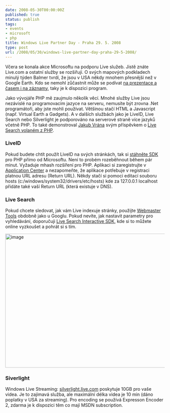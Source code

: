 ```yaml
---
date: 2008-05-30T00:00:00Z
published: true
status: publish
tags:
- events
- microsoft
- php
title: Windows Live Partner Day - Praha 29. 5. 2008
type: post
url: /2008/05/30/windows-live-partner-day-praha-29-5-2008/
---
```


Včera se konala akce Microsoftu na podporu Live služeb. Jistě znáte Live.com a ostatní služby se rozšiřují. O svých mapových podkladech minulý týden Balmer tvrdí, že jsou v USA někdy mnohem přesnější než v Google Earth. Kdo se nemohl zůčastnit může se podívat <a href="http://www.livebox.cz/microsoft/1032376581/">na prezentace a časem i na záznamy</a>, taky je k dispozici program.

Jako vývojáře PHP mě zaujmulo několik věcí. Mnohé služby Live jsou nezávislé na programovacím jazyce na serveru, nemusíte být zrovna .Net programátoři, aby jste mohli používat. Většinou stačí HTML a Javascript (např. Virtual Earth a Gadgets). A v dalších službách jako je LiveID, Live Search nebo Silverlight je podporováno na serverové straně více jazyků včetně PHP. To také demonstroval <a href="http://php.vrana.cz">Jakub Vrána</a> svým příspěvkem o <a href="http://php.vrana.cz/webove-sluzby-v-php-xml-rpc-a-soap.php">Live Search volaném z PHP</a>.
<h3>LiveID</h3>
Pokud budete chtít použít LiveID na svých stránkách, tak si <a href="http://www.microsoft.com/downloads/details.aspx?FamilyId=24195B4E-6335-4844-A71D-7D395D20E67B&amp;displaylang=en">stáhněte SDK</a> pro PHP přímo od Microsoftu. Není to probém rozeběhnout během pár minut. Vyžaduje mhash rozšíření pro PHP. Aplikaci si zaregistrujte v <a href="https://msm.live.com/app/default.aspx">Application Center</a> a nezapomeňte, že aplikace potřebuje v registraci platnou URL adresu (Return URL). Někdy stačí si pomoci editací souboru hosts (c:/windows/system32/drivers/etc/hosts) kde za 127.0.0.1 localhost přidáte také vaší Return URL (která existuje v DNS).
<h3>Live Search</h3>
Pokud chcete sledovat, jak vám Live indexuje stránky, použijte <a href="http://webmaster.live.com">Webmaster Tools</a> obdobně jako u Googlu. Pokud nevíte, jak nastavit parametry pro vyhledávání, doporučuji <a href="http://dev.live.com/livesearch/sdk/">Live Search Interactive SDK</a>, kde si to můžete online vyzkoušet a pohrát si s tím.

<a href="http://blog.prskavec.net/wp-content/uploads/2008/05/image7.png"><img style="border-top-width: 0px;border-left-width: 0px;border-bottom-width: 0px;border-right-width: 0px" src="http://blog.prskavec.net/wp-content/uploads/2008/05/image-thumb7.png" border="0" alt="image" width="644" height="424" /></a>
<h3>Siverlight</h3>
Windows Live Streaming: <a href="http://silverlight.live.com">silverlight.live.com</a> poskytuje 10GB pro vaše videa. Je to zajímavá služba, ale maximální délka videa je 10 min (dáno poplatky v USA za streaming). Pro encoding se používá Expresson Encoder 2, zdarma je k dispozici těm co mají MSDN subscription.
